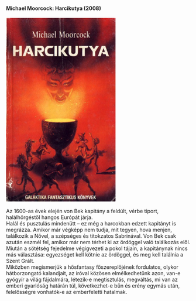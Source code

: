 #### <a name="id_525">Michael Moorcock: Harcikutya (2008)</a>
<img src="https://github.com/BercziSandor/calibre_lib/raw/main/Michael%20Moorcock/Harcikutya%20%28525%29/cover.jpg" alt="cover" width="300"/>

<div>
<p>Az 1600-as évek elején von Bek kapitány a feldúlt, vérbe tiport, halálhörgéstől hangos Európát járja.<br>Halál és pusztulás mindenütt – ez még a harcokban edzett kapitányt is megrázza. Amikor már végképp nem tudja, mit tegyen, hova menjen, találkozik a Nővel, a szépséges és titokzatos Sabrinával. Von Bek csak azután eszmél fel, amikor már nem térhet ki az ördöggel való találkozás elől.<br>Miután a sötétség fejedelme végigvezeti a pokol tájain, a kapitánynak nincs más választása: egyezséget kell kötnie az ördöggel, és meg kell találnia a Szent Grált.<br>Miközben megismerjük a hősfantasy főszereplőjének fordulatos, olykor hátborzongató ka­landjait, az íróval közösen elmélkedhetünk azon, van-e gyógyír a világ fájdalmára, létezik-e meg­tisztulás, megváltás, mi van az emberi gyarlóság határán túl, következhet-e bűn és erény egymás után, felelősségre vonhatók-e az emberfeletti hatalmak.</p></div>

